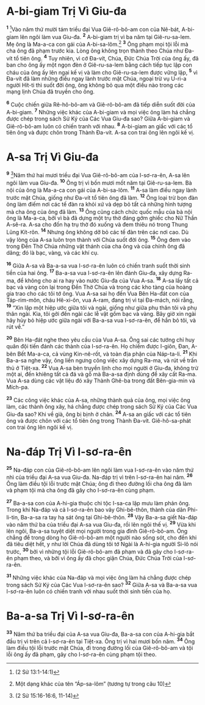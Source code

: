 # A-bi-giam Trị Vì Giu-đa
<sup><b>1</b></sup> [^1@-eadd47b6-be31-44d1-baed-8db797961365]Vào năm thứ mười tám triều đại Vua Giê-rô-bô-am con của Nê-bát, A-bi-giam lên ngôi làm vua Giu-đa. <sup><b>2</b></sup> A-bi-giam trị vì ba năm tại Giê-ru-sa-lem. Mẹ ông là Ma-a-ca con gái của A-bi-sa-lôm.[^1-eadd47b6-be31-44d1-baed-8db797961365] <sup><b>3</b></sup> Ông phạm mọi tội lỗi mà cha ông đã phạm trước kia. Lòng ông không trọn thành theo Chúa như Ða-vít tổ tiên ông. <sup><b>4</b></sup> Tuy nhiên, vì cớ Ða-vít, Chúa, Ðức Chúa Trời của ông ấy, đã ban cho ông ấy một ngọn đèn ở Giê-ru-sa-lem bằng cách tiếp tục lập con cháu của ông ấy lên ngai kế vị và làm cho Giê-ru-sa-lem được vững lập, <sup><b>5</b></sup> vì Ða-vít đã làm những điều ngay lành trước mặt Chúa, ngoại trừ vụ U-ri-a người Hít-ti thì suốt đời ông, ông không bỏ qua một điều nào trong các mạng lịnh Chúa đã truyền cho ông.

<sup><b>6</b></sup> Cuộc chiến giữa Rê-hô-bô-am và Giê-rô-bô-am đã tiếp diễn suốt đời của A-bi-giam. <sup><b>7</b></sup> Những việc khác của A-bi-giam và mọi việc ông làm há chẳng được chép trong sách Sử Ký của Các Vua Giu-đa sao? Giữa A-bi-giam và Giê-rô-bô-am luôn có chiến tranh với nhau. <sup><b>8</b></sup> A-bi-giam an giấc với các tổ tiên ông và được chôn trong Thành Ða-vít. A-sa con trai ông lên ngôi kế vị.


# A-sa Trị Vì Giu-đa
<sup><b>9</b></sup> [^2@-eadd47b6-be31-44d1-baed-8db797961365]Năm thứ hai mươi triều đại Vua Giê-rô-bô-am của I-sơ-ra-ên, A-sa lên ngôi làm vua Giu-đa. <sup><b>10</b></sup> Ông trị vì bốn mươi mốt năm tại Giê-ru-sa-lem. Bà nội của ông là Ma-a-ca con gái của A-bi-sa-lôm. <sup><b>11</b></sup> A-sa làm điều ngay lành trước mặt Chúa, giống như Ða-vít tổ tiên ông đã làm. <sup><b>12</b></sup> Ông loại trừ bọn đàn ông làm điếm nơi các tế đàn ra khỏi xứ và dẹp bỏ tất cả những hình tượng mà cha ông của ông đã làm. <sup><b>13</b></sup> Ông cũng cách chức quốc mẫu của bà nội ông là Ma-a-ca, bởi vì bà đã dựng một trụ thờ đáng gớm ghiếc cho Nữ Thần A-sê-ra. A-sa cho đốn hạ trụ thờ đó xuống và đem thiêu nó trong Thung Lũng Kít-rôn. <sup><b>14</b></sup> Nhưng ông không dỡ bỏ các tế đàn trên các nơi cao. Dù vậy lòng của A-sa luôn trọn thành với Chúa suốt đời ông. <sup><b>15</b></sup> Ông đem vào trong Ðền Thờ Chúa những vật thánh của cha ông và của chính ông đã dâng; đó là bạc, vàng, và các khí cụ.

<sup><b>16</b></sup> Giữa A-sa và Ba-a-sa vua I-sơ-ra-ên luôn có chiến tranh suốt thời sinh tiền của hai ông. <sup><b>17</b></sup> Ba-a-sa vua I-sơ-ra-ên lên đánh Giu-đa, xây dựng Ra-ma, để không cho ai ra hay vào nước Giu-đa của Vua A-sa. <sup><b>18</b></sup> A-sa lấy tất cả bạc và vàng còn lại trong Ðền Thờ Chúa và trong các kho tàng của hoàng gia trao cho các tôi tớ ông. Vua A-sa sai họ đến Vua Bên Ha-đát con của Táp-rim-môn, cháu Hê-xi-ôn, vua A-ram, đang trị vì tại Ða-mách, nói rằng, <sup><b>19</b></sup> “Xin lập một hiệp ước giữa tôi và ngài, giống như giữa phụ thân tôi và phụ thân ngài. Kìa, tôi gởi đến ngài các lễ vật gồm bạc và vàng. Bây giờ xin ngài hãy hủy bỏ hiệp ước giữa ngài với Ba-a-sa vua I-sơ-ra-ên, để hắn bỏ tôi, và rút về.”

<sup><b>20</b></sup> Bên Ha-đát nghe theo yêu cầu của Vua A-sa. Ông sai các tướng chỉ huy quân đội tiến đánh các thành của I-sơ-ra-ên. Họ chiếm được I-giôn, Ðan, A-bên Bết Ma-a-ca, cả vùng Kin-nê-rốt, và toàn địa phận của Náp-ta-li. <sup><b>21</b></sup> Khi Ba-a-sa nghe vậy, ông liền ngưng công việc xây dựng Ra-ma, và rút về trấn thủ ở Tiệt-xa. <sup><b>22</b></sup> Vua A-sa bèn truyền lịnh cho mọi người ở Giu-đa, không trừ một ai, đến khiêng tất cả đá và gỗ mà Ba-a-sa định dùng để xây cất Ra-ma. Vua A-sa dùng các vật liệu đó xây Thành Ghê-ba trong đất Bên-gia-min và Mích-pa.

<sup><b>23</b></sup> Các công việc khác của A-sa, những thành quả của ông, mọi việc ông làm, các thành ông xây, há chẳng được chép trong sách Sử Ký của Các Vua Giu-đa sao? Khi về già, ông bị bịnh ở chân. <sup><b>24</b></sup> A-sa an giấc với các tổ tiên ông và được chôn với các tổ tiên ông trong Thành Ða-vít. Giê-hô-sa-phát con trai ông lên ngôi kế vị.


# Na-đáp Trị Vì I-sơ-ra-ên
<sup><b>25</b></sup> Na-đáp con của Giê-rô-bô-am lên ngôi làm vua I-sơ-ra-ên vào năm thứ nhì của triều đại A-sa vua Giu-đa. Na-đáp trị vì trên I-sơ-ra-ên hai năm. <sup><b>26</b></sup> Ông làm điều tội lỗi trước mặt Chúa; ông đi theo đường lối cha ông đã làm và phạm tội mà cha ông đã gây cho I-sơ-ra-ên cùng phạm.

<sup><b>27</b></sup> Ba-a-sa con của A-hi-gia thuộc chi tộc I-sa-ca lập mưu làm phản ông. Trong khi Na-đáp và cả I-sơ-ra-ên bao vây Ghi-bê-thôn, thành của dân Phi-li-tin, Ba-a-sa ra tay hạ sát ông tại Ghi-bê-thôn. <sup><b>28</b></sup> Vậy Ba-a-sa giết Na-đáp vào năm thứ ba của triều đại A-sa vua Giu-đa, rồi lên ngôi thế vị. <sup><b>29</b></sup> Vừa khi lên ngôi, Ba-a-sa tuyệt diệt mọi người trong gia đình Giê-rô-bô-am. Ông chẳng để trong dòng họ Giê-rô-bô-am một người nào sống sót, cho đến khi đã tiêu diệt hết, y như lời Chúa đã dùng tôi tớ Ngài là A-hi-gia người Si-lô nói trước, <sup><b>30</b></sup> bởi vì những tội lỗi Giê-rô-bô-am đã phạm và đã gây cho I-sơ-ra-ên phạm theo, và bởi vì ông ấy đã chọc giận Chúa, Ðức Chúa Trời của I-sơ-ra-ên.

<sup><b>31</b></sup> Những việc khác của Na-đáp và mọi việc ông làm há chẳng được chép trong sách Sử Ký của Các Vua I-sơ-ra-ên sao? <sup><b>32</b></sup> Giữa A-sa và Ba-a-sa vua I-sơ-ra-ên luôn có chiến tranh với nhau suốt thời sinh tiền của họ.


# Ba-a-sa Trị Vì I-sơ-ra-ên
<sup><b>33</b></sup> Năm thứ ba triều đại của A-sa vua Giu-đa, Ba-a-sa con của A-hi-gia bắt đầu trị vì trên cả I-sơ-ra-ên tại Tiệt-xa. Ông trị vì hai mươi bốn năm. <sup><b>34</b></sup> Ông làm điều tội lỗi trước mặt Chúa, đi trong đường lối của Giê-rô-bô-am và tội lỗi ông ấy đã phạm, gây cho I-sơ-ra-ên cùng phạm tội theo.

[^1-eadd47b6-be31-44d1-baed-8db797961365]: Một dạng khác của tên “Áp-sa-lôm” (tương tự trong câu 10)
[^1@-eadd47b6-be31-44d1-baed-8db797961365]: (2 Sử 13:1-14:1)
[^2@-eadd47b6-be31-44d1-baed-8db797961365]: (2 Sử 15:16-16:6, 11-14)